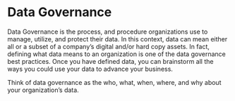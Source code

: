 # Data Governance

Data Governance is the process, and procedure organizations use to manage, utilize, and protect their data. In this context, data can mean either all or a subset of a company’s digital and/or hard copy assets. In fact, defining what data means to an organization is one of the data governance best practices. Once you have defined data, you can brainstorm all the ways you could use your data to advance your business.

Think of data governance as the who, what, when, where, and why about your organization’s data.
